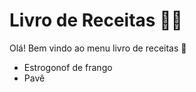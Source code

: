 # Livro de Receitas :man_cook:

Olá! Bem vindo ao menu livro de receitas :wave:

- Estrogonof de frango
- Pavê
